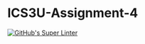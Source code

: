 # ICS3U-Assignment-4

[![GitHub's Super Linter](https://github.com/huihangisaac-ho/ICS3U-Unit3-05-Python/workflows/GitHub's%20Super%20Linter/badge.svg)](https://github.com/huihangisaac-ho/ICS3U-Unit3-05-Python/actions)
